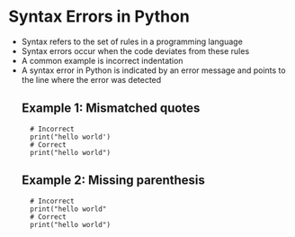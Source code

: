 # Syntax Errors in Python

- Syntax refers to the set of rules in a programming language
- Syntax errors occur when the code deviates from these rules
- A common example is incorrect indentation
- A syntax error in Python is indicated by an error message and points to the line where the error was detected
    ## Example 1: Mismatched quotes
        # Incorrect
        print("hello world')
        # Correct
        print("hello world")
    ## Example 2: Missing parenthesis
        # Incorrect
        print("hello world"
        # Correct
        print("hello world")
